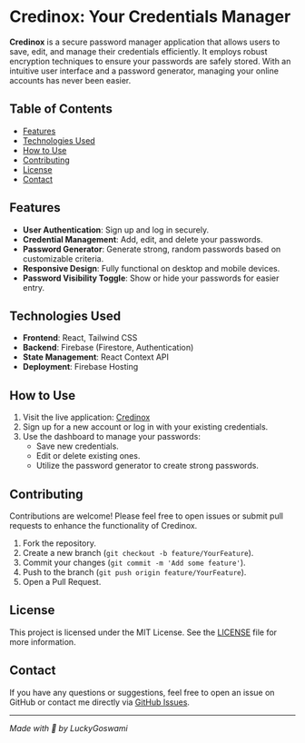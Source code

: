# Credinox: Your Credentials Manager

**Credinox** is a secure password manager application that allows users to save, edit, and manage their credentials efficiently. It employs robust encryption techniques to ensure your passwords are safely stored. With an intuitive user interface and a password generator, managing your online accounts has never been easier.

## Table of Contents

- [Features](#features)
- [Technologies Used](#technologies-used)
- [How to Use](#how-to-use)
- [Contributing](#contributing)
- [License](#license)
- [Contact](#contact)

## Features

- **User Authentication**: Sign up and log in securely.
- **Credential Management**: Add, edit, and delete your passwords.
- **Password Generator**: Generate strong, random passwords based on customizable criteria.
- **Responsive Design**: Fully functional on desktop and mobile devices.
- **Password Visibility Toggle**: Show or hide your passwords for easier entry.

## Technologies Used

- **Frontend**: React, Tailwind CSS
- **Backend**: Firebase (Firestore, Authentication)
- **State Management**: React Context API
- **Deployment**: Firebase Hosting

## How to Use

1.  Visit the live application: [Credinox](https://credinox.web.app)
2.  Sign up for a new account or log in with your existing credentials.
3.  Use the dashboard to manage your passwords:
    - Save new credentials.
    - Edit or delete existing ones.
    - Utilize the password generator to create strong passwords.

## Contributing

Contributions are welcome! Please feel free to open issues or submit pull requests to enhance the functionality of Credinox.

1.  Fork the repository.
2.  Create a new branch (`git checkout -b feature/YourFeature`).
3.  Commit your changes (`git commit -m 'Add some feature'`).
4.  Push to the branch (`git push origin feature/YourFeature`).
5.  Open a Pull Request.

## License

This project is licensed under the MIT License. See the [LICENSE](LICENSE) file for more information.

## Contact

If you have any questions or suggestions, feel free to open an issue on GitHub or contact me directly via [GitHub Issues](https://github.com/goswamilucky/credinox/issues).

---

_Made with 🧠 by LuckyGoswami_
